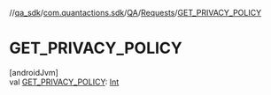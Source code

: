 //[qa_sdk](../../../../index.md)/[com.quantactions.sdk](../../index.md)/[QA](../index.md)/[Requests](index.md)/[GET_PRIVACY_POLICY](-g-e-t_-p-r-i-v-a-c-y_-p-o-l-i-c-y.md)

# GET_PRIVACY_POLICY

[androidJvm]\
val [GET_PRIVACY_POLICY](-g-e-t_-p-r-i-v-a-c-y_-p-o-l-i-c-y.md): [Int](https://kotlinlang.org/api/latest/jvm/stdlib/kotlin/-int/index.html)
